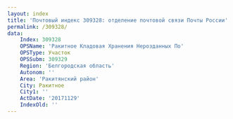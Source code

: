 ```yaml
---
layout: index
title: 'Почтовый индекс 309328: отделение почтовой связи Почты России'
permalink: /309328/
data:
    Index: 309328
    OPSName: 'Ракитное Кладовая Хранения Нерозданных По'
    OPSType: Участок
    OPSSubm: 309329
    Region: 'Белгородская область'
    Autonom: ''
    Area: 'Ракитянский район'
    City: Ракитное
    City1: ''
    ActDate: '20171129'
    IndexOld: ''
---
```

